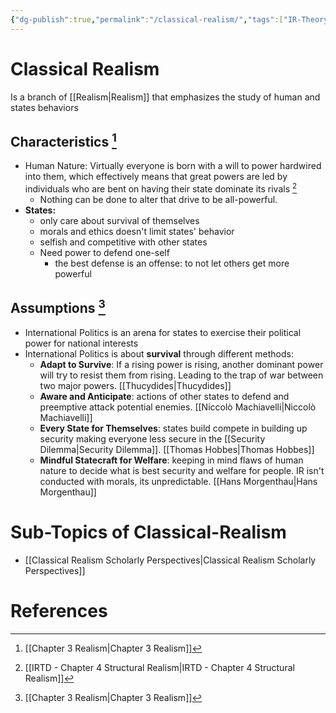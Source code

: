 ```yaml
---
{"dg-publish":true,"permalink":"/classical-realism/","tags":["IR-Theory"]}
---
```


# Classical Realism

Is a branch of [[Realism\|Realism]] that emphasizes the study of human and states behaviors

## Characteristics [^1]

- Human Nature: Virtually everyone is born with a will to power hardwired into them, which effectively means that great powers are led by individuals who are bent on having their state dominate its rivals [^2]
    - Nothing can be done to alter that drive to be all-powerful.
- **States:**
    - only care about survival of themselves
    - morals and ethics doesn't limit states' behavior
    - selfish and competitive with other states
    - Need power to defend one-self
        - the best defense is an offense: to not let others get more powerful

## **Assumptions [^1]**

- International Politics is an arena for states to exercise their political power for national interests
- International Politics is about **survival** through different methods:
    - **Adapt to Survive**: If a rising power is rising, another dominant power will try to resist them from rising. Leading to the trap of war between two major powers. [[Thucydides\|Thucydides]]
    - **Aware and Anticipate**: actions of other states to defend and preemptive attack potential enemies. [[Niccolò Machiavelli\|Niccolò Machiavelli]]
    - **Every State for Themselves**: states build compete in building up security making everyone less secure in the [[Security Dilemma\|Security Dilemma]]. [[Thomas Hobbes\|Thomas Hobbes]]
    - **Mindful Statecraft for Welfare**: keeping in mind flaws of human nature to decide what is best security and welfare for people. IR isn't conducted with morals, its unpredictable. [[Hans Morgenthau\|Hans Morgenthau]]

# Sub-Topics of Classical-Realism

- [[Classical Realism Scholarly Perspectives\|Classical Realism Scholarly Perspectives]]

# References
[^1]: [[Chapter 3 Realism\|Chapter 3 Realism]]
[^2]: [[IRTD - Chapter 4 Structural Realism\|IRTD - Chapter 4 Structural Realism]]